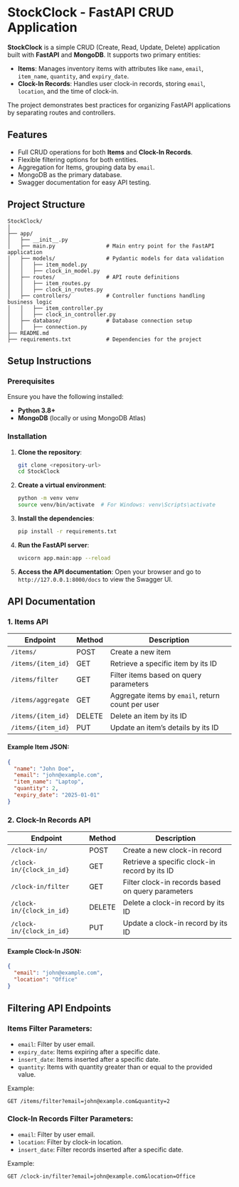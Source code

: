 
# StockClock - FastAPI CRUD Application

**StockClock** is a simple CRUD (Create, Read, Update, Delete) application built with **FastAPI** and **MongoDB**. It supports two primary entities:
- **Items**: Manages inventory items with attributes like `name`, `email`, `item_name`, `quantity`, and `expiry_date`.
- **Clock-In Records**: Handles user clock-in records, storing `email`, `location`, and the time of clock-in.

The project demonstrates best practices for organizing FastAPI applications by separating routes and controllers.

## Features
- Full CRUD operations for both **Items** and **Clock-In Records**.
- Flexible filtering options for both entities.
- Aggregation for Items, grouping data by `email`.
- MongoDB as the primary database.
- Swagger documentation for easy API testing.

## Project Structure

```
StockClock/
│
├── app/
│   ├── __init__.py
│   ├── main.py                # Main entry point for the FastAPI application
│   ├── models/                # Pydantic models for data validation
│   │   ├── item_model.py
│   │   ├── clock_in_model.py
│   ├── routes/                # API route definitions
│   │   ├── item_routes.py
│   │   ├── clock_in_routes.py
│   ├── controllers/           # Controller functions handling business logic
│   │   ├── item_controller.py
│   │   ├── clock_in_controller.py
│   ├── database/              # Database connection setup
│   │   ├── connection.py
├── README.md
├── requirements.txt           # Dependencies for the project
```

## Setup Instructions

### Prerequisites
Ensure you have the following installed:
- **Python 3.8+**
- **MongoDB** (locally or using MongoDB Atlas)

### Installation

1. **Clone the repository**:
   ```bash
   git clone <repository-url>
   cd StockClock
   ```

2. **Create a virtual environment**:
   ```bash
   python -m venv venv
   source venv/bin/activate  # For Windows: venv\Scripts\activate
   ```

3. **Install the dependencies**:
   ```bash
   pip install -r requirements.txt
   ```

4. **Run the FastAPI server**:
   ```bash
   uvicorn app.main:app --reload
   ```

5. **Access the API documentation**:
   Open your browser and go to `http://127.0.0.1:8000/docs` to view the Swagger UI.

## API Documentation

### 1. **Items API**

| Endpoint               | Method | Description                                      |
|------------------------|--------|--------------------------------------------------|
| `/items/`              | POST   | Create a new item                                |
| `/items/{item_id}`      | GET    | Retrieve a specific item by its ID               |
| `/items/filter`         | GET    | Filter items based on query parameters           |
| `/items/aggregate`      | GET    | Aggregate items by `email`, return count per user|
| `/items/{item_id}`      | DELETE | Delete an item by its ID                         |
| `/items/{item_id}`      | PUT    | Update an item’s details by its ID               |

#### Example Item JSON:
```json
{
  "name": "John Doe",
  "email": "john@example.com",
  "item_name": "Laptop",
  "quantity": 2,
  "expiry_date": "2025-01-01"
}
```

### 2. **Clock-In Records API**

| Endpoint                 | Method | Description                                      |
|--------------------------|--------|--------------------------------------------------|
| `/clock-in/`              | POST   | Create a new clock-in record                     |
| `/clock-in/{clock_in_id}` | GET    | Retrieve a specific clock-in record by its ID    |
| `/clock-in/filter`        | GET    | Filter clock-in records based on query parameters|
| `/clock-in/{clock_in_id}` | DELETE | Delete a clock-in record by its ID               |
| `/clock-in/{clock_in_id}` | PUT    | Update a clock-in record by its ID               |

#### Example Clock-In JSON:
```json
{
  "email": "john@example.com",
  "location": "Office"
}
```

## Filtering API Endpoints

### Items Filter Parameters:
- `email`: Filter by user email.
- `expiry_date`: Items expiring after a specific date.
- `insert_date`: Items inserted after a specific date.
- `quantity`: Items with quantity greater than or equal to the provided value.

Example:
```http
GET /items/filter?email=john@example.com&quantity=2
```

### Clock-In Records Filter Parameters:
- `email`: Filter by user email.
- `location`: Filter by clock-in location.
- `insert_date`: Filter records inserted after a specific date.

Example:
```http
GET /clock-in/filter?email=john@example.com&location=Office
```
